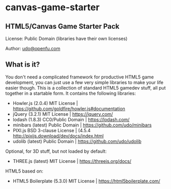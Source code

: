 # canvas-game-starter

## HTML5/Canvas Game Starter Pack

License: Public Domain (libraries have their own licenses)

Author: udo@openfu.com


## What is it?

You don't need a complicated framework for productive HTML5 game development, you can just use a few very simple libraries
to make your life easier though. This is a collection of standard HTML5 gamedev stuff, all put together in a startable form. It 
contains the following libraries:

* Howler.js (2.0.4) MIT License | https://github.com/goldfire/howler.js#documentation
* jQuery (3.2.1) MIT License | https://jquery.com/
* lodash (1.8.3) CC0/Public Domain | https://lodash.com/
* minibars (latest) Public Domain | https://github.com/udo/minibars
* PIXI.js BSD 3-clause License | (4.5.4 http://pixijs.download/dev/docs/index.html
* udolib (latest) Public Domain | https://github.com/udo/udolib

Optional, for 3D stuff, but not loaded by default:

* THREE.js (latest) MIT License | https://threejs.org/docs/

HTML5 based on:

* HTML5 Boilerplate (5.3.0) MIT License | https://html5boilerplate.com/




